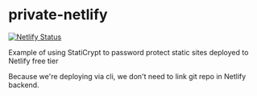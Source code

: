 # private-netlify
[![Netlify Status](https://api.netlify.com/api/v1/badges/11571d52-124a-43db-b743-5afa1043368e/deploy-status)](https://app.netlify.com/sites/cheery-starburst-c484cb/deploys)

Example of using StatiCrypt to password protect static sites deployed to Netlify free tier

Because we're deploying via cli, we don't need to link git repo in Netlify backend. 
